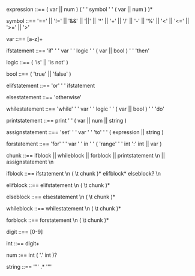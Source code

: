 expression ::==       ( var || num ) ( ' ' symbol ' ' ( var || num ) )*

symbol ::==           '==' || '!=' || '&&' || '||' || '*' || '+' || '/' || '-' || '%' || '<' || '<=' || '>=' || '>'

var ::==              [a-z]+

ifstatement ::==      'if' ' ' var ' ' logic ' ' ( var || bool ) ' ' 'then'

logic ::==            ( 'is' || 'is not' )

bool ::==             ( 'true' || 'false' )

elifstatement ::==    'or' ' ' ifstatement

elsestatement ::==    'otherwise'

whilestatement ::==   'while' ' ' var ' ' logic ' ' ( var || bool ) ' ' 'do'

printstatement ::==   print ' ' ( var || num || string )

assignstatement ::==  'set' ' ' var ' ' 'to' ' ' ( expression || string )

forstatement ::==     'for' ' ' var ' ' in ' ' ( 'range' ' ' int ':' int || var )

chunk ::==            ifblock || whileblock || forblock || printstatement \n || assignstatement \n

ifblock ::==          ifstatement \n ( \t chunk )* elifblock* elseblock? \n

elifblock ::==        elifstatement \n ( \t chunk )*

elseblock ::==        elsestatement \n ( \t chunk )*

whileblock ::==       whilestatement \n ( \t chunk )*

forblock ::==         forstatement \n ( \t chunk )*

digit ::==            [0-9]

int ::==              digit+

num :==               int ( '.' int )?

string ::==           '"' .* '"'
